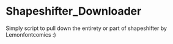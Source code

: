 # Shapeshifter_Downloader
Simply script to pull down the entirety or part of shapeshifter by Lemonfontcomics :)
